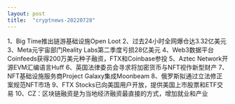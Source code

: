 ```yaml
---
layout: post
title:  "cryptnews-20220728"
---
```

1、Big Time推出链游基础设施Open Loot
2、过去24小时全网爆仓达3.32亿美元
3、Meta元宇宙部门Reality Labs第二季度亏损28亿美元
4、Web3数据平台Coinfeeds获得200万美元种子融资，FTX和Coinbase参投
5、Aztec Network开源EVM汇编语言Huff
6、英国法律委员会寻求将加密货币与NFT视作新型财产
7、NFT基础设施服务商Project Galaxy集成Moonbeam
8、俄罗斯拟通过立法修正案规范NFT市场
9、FTX Stocks已向美国用户开放，提供美国上市股票和ETF交易
10、CZ：区块链融资是为当地经济融资最直接的方式，增加就业和产业
